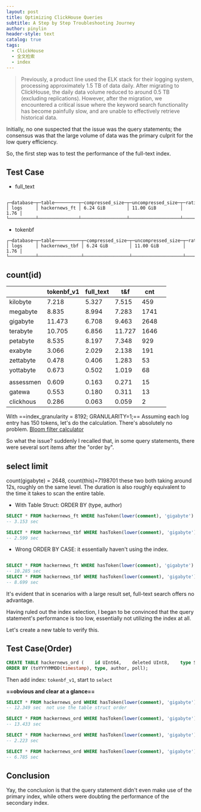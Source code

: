 ```yaml
---
layout: post
title: Optimizing ClickHouse Queries
subtitle: A Step by Step Troubleshooting Journey
author: pinylin
header-style: text
catalog: true
tags:
  - ClickHouse
  - 全文检索
  - index
---
```


> Previously, a product line used the ELK stack for their logging system, processing approximately 1.5 TB of data daily. After migrating to ClickHouse, the daily data volume reduced to around 0.5 TB (excluding replications). However, after the migration, we encountered a critical issue where the keyword search functionality has become painfully slow, and are unable to effectively retrieve historical data.


Initially, no one suspected that the issue was the query statements; the consensus was that the large volume of data was the primary culprit for the low query efficiency.

So, the first step was to test the performance of the full-text index.

## Test Case

- full_text
```
   ┌─database─┬─table─────────┬─compressed_size─┬─uncompressed_size─┬─ratio─┐
│ logs     │ hackernews_ft │ 6.24 GiB        │ 11.00 GiB         │  1.76 │
└──────────┴───────────────┴─────────────────┴───────────────────┴───────┘
```
- tokenbf
```
┌─database─┬─table──────────┬─compressed_size─┬─uncompressed_size─┬─ratio─┐
│ logs     │ hackernews_tbf │ 6.24 GiB        │ 11.00 GiB         │  1.76 │ └──────────┴────────────────┴─────────────────┴───────────────────┴───────┘
```

## count(id)

|           | tokenbf_v1 | full_text | t&f    | cnt  |     |
| --------- | ---------- | --------- | ------ | ---- | --- |
| kilobyte  | 7.218      | 5.327     | 7.515  | 459  |     |
| megabyte  | 8.835      | 8.994     | 7.283  | 1741 |     |
| gigabyte  | 11.473     | 6.708     | 9.463  | 2648 |     |
| terabyte  | 10.705     | 6.856     | 11.727 | 1646 |     |
| petabyte  | 8.535      | 8.197     | 7.348  | 929  |     |
| exabyte   | 3.066      | 2.029     | 2.138  | 191  |     |
| zettabyte | 0.478      | 0.406     | 1.283  | 53   |     |
| yottabyte | 0.673      | 0.502     | 1.019  | 68   |     |
|           |            |           |        |      |     |
| assessmen | 0.609      | 0.163     | 0.271  | 15   |     |
| gatewa    | 0.553      | 0.180     | 0.311  | 13   |     |
| clickhous | 0.286      | 0.063     | 0.059  | 2    |     |

With ==index_granularity = 8192; GRANULARITY=1;==  Assuming each log entry has 150 tokens, let's do the calculation. There's absolutely no problem.
[Bloom filter calculator](https://hur.st/bloomfilter/?n=&p=1.0E-2&m=30720&k=2)

So what the issue?  suddenly I recalled that, in some query statements, there were several sort items after the "order by".
## select limit

  count(gigabyte) = 2648,   count(this)=7198701  these two both taking around 12s,  roughly on the same level.  The duration is also roughly equivalent to the time it takes to scan the entire table.

- With Table Struct: ORDER BY (type, author)

```sql
SELECT * FROM hackernews_ft WHERE hasToken(lower(comment), 'gigabyte') ORDER BY type limit 50;
-- 3.153 sec

SELECT * FROM hackernews_tbf WHERE hasToken(lower(comment), 'gigabyte') ORDER BY type limit 50;
-- 2.599 sec
```

- Wrong ORDER BY CASE: it essentially haven't using the index.
```sql

SELECT * FROM hackernews_ft WHERE hasToken(lower(comment), 'gigabyte') ORDER BY type, url desc limit 50;
-- 10.285 sec
SELECT * FROM hackernews_tbf WHERE hasToken(lower(comment), 'gigabyte') ORDER BY type, url desc limit 50;
-- 8.699 sec
```

It's evident that in scenarios with a large result set, full-text search offers no advantage.

Having ruled out the index selection, I began to be convinced that the query statement's performance is too low, essentially not utilizing the index at all.

Let's create a new table to verify this.

## Test Case(Order)


```sql
CREATE TABLE hackernews_ord (    id UInt64,    deleted UInt8,    type String,    author String,    timestamp DateTime,    comment String,    dead UInt8,    parent UInt64,    poll UInt64,    children Array(UInt32),    url String,    score UInt32,    title String,    parts Array(UInt32),    descendants UInt32)ENGINE = MergeTree 
ORDER BY (toYYYYMMDD(timestamp), type, author, poll);
```

Then add index: `tokenbf_v1`, start  to `select`


**==obvious and clear at a glance==**

```sql
SELECT * FROM hackernews_ord WHERE hasToken(lower(comment), 'gigabyte') ORDER BY type limit 50;
-- 12.349 sec  not use the table struct order

SELECT * FROM hackernews_ord WHERE hasToken(lower(comment), 'gigabyte') ORDER BY timestamp limit 50;
-- 13.433 sec

SELECT * FROM hackernews_ord WHERE hasToken(lower(comment), 'gigabyte') ORDER BY toYYYYMMDD(timestamp) limit 50;
-- 2.223 sec

SELECT * FROM hackernews_ord WHERE hasToken(lower(comment), 'gigabyte') ORDER BY toYYYYMMDD(timestamp),poll limit 50;
-- 6.785 sec
```


## Conclusion

Yay, the conclusion is that the query statement didn't even make use of the primary index, while others were doubting the performance of the secondary index.